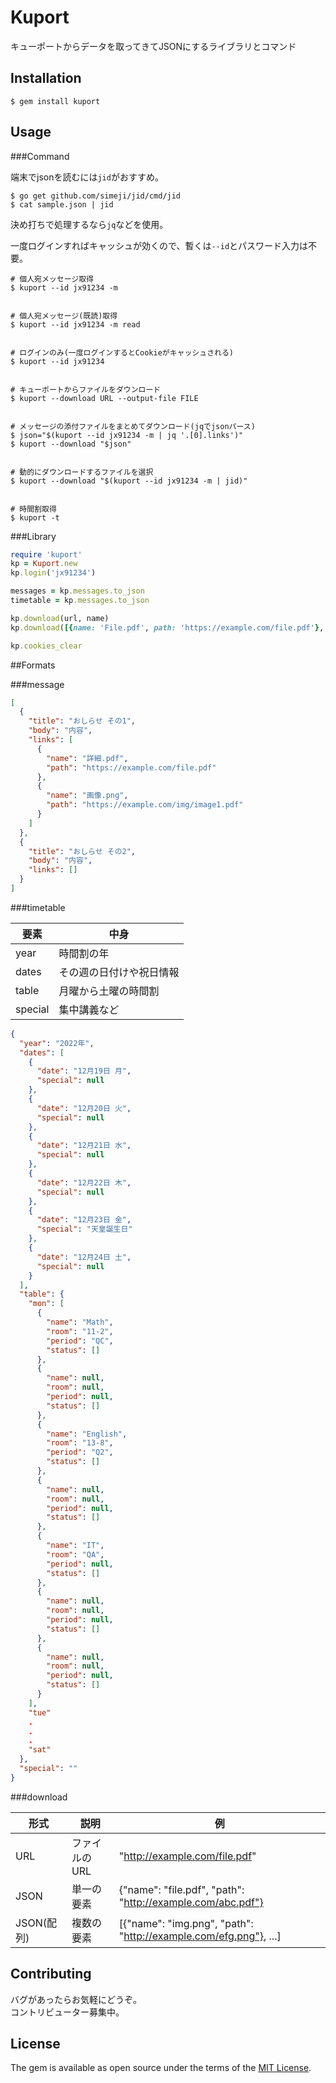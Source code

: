 # Kuport

キューポートからデータを取ってきてJSONにするライブラリとコマンド    

## Installation

```shell
$ gem install kuport
```

## Usage

###Command

端末でjsonを読むには`jid`がおすすめ。   

``` 
$ go get github.com/simeji/jid/cmd/jid
$ cat sample.json | jid
```

決め打ちで処理するなら`jq`などを使用。  

一度ログインすればキャッシュが効くので、暫くは`--id`とパスワード入力は不要。  


```shell 
# 個人宛メッセージ取得
$ kuport --id jx91234 -m


# 個人宛メッセージ(既読)取得
$ kuport --id jx91234 -m read


# ログインのみ(一度ログインするとCookieがキャッシュされる)
$ kuport --id jx91234


# キューポートからファイルをダウンロード
$ kuport --download URL --output-file FILE


# メッセージの添付ファイルをまとめてダウンロード(jqでjsonパース)
$ json="$(kuport --id jx91234 -m | jq '.[0].links')"
$ kuport --download "$json"


# 動的にダウンロードするファイルを選択
$ kuport --download "$(kuport --id jx91234 -m | jid)"


# 時間割取得
$ kuport -t
```

###Library
```ruby 
require 'kuport' 
kp = Kuport.new 
kp.login('jx91234')

messages = kp.messages.to_json
timetable = kp.messages.to_json

kp.download(url, name)
kp.download([{name: 'File.pdf', path: 'https://example.com/file.pdf'}, ])

kp.cookies_clear
```

##Formats

###message

```json 
[
  {
    "title": "おしらせ その1",
    "body": "内容",
    "links": [
      {
        "name": "詳細.pdf",
        "path": "https://example.com/file.pdf"
      },
      {
        "name": "画像.png",
        "path": "https://example.com/img/image1.pdf"
      }
    ]
  },
  {
    "title": "おしらせ その2",
    "body": "内容",
    "links": []
  }
]

```


###timetable 

| 要素    | 中身                     |
|---------|--------------------------|
| year    | 時間割の年               |
| dates   | その週の日付けや祝日情報 |
| table   | 月曜から土曜の時間割     |
| special | 集中講義など             |


```json 
{
  "year": "2022年",
  "dates": [
    {
      "date": "12月19日 月",
      "special": null
    },
    {
      "date": "12月20日 火",
      "special": null
    },
    {
      "date": "12月21日 水",
      "special": null
    },
    {
      "date": "12月22日 木",
      "special": null
    },
    {
      "date": "12月23日 金",
      "special": "天皇誕生日"
    },
    {
      "date": "12月24日 土",
      "special": null
    }
  ],
  "table": {
    "mon": [
      {
        "name": "Math",
        "room": "11-2",
        "period": "QC",
        "status": []
      },
      {
        "name": null,
        "room": null,
        "period": null,
        "status": []
      },
      {
        "name": "English",
        "room": "13-8",
        "period": "Q2",
        "status": []
      },
      {
        "name": null,
        "room": null,
        "period": null,
        "status": []
      },
      {
        "name": "IT",
        "room": "QA",
        "period": null,
        "status": []
      },
      {
        "name": null,
        "room": null,
        "period": null,
        "status": []
      },
      {
        "name": null,
        "room": null,
        "period": null,
        "status": []
      }
    ],
    "tue"
    . 
    .
    .
    "sat"
  },
  "special": ""
}

```

###download 

| 形式       | 説明          | 例                                                               |
|------------|---------------|------------------------------------------------------------------|
| URL        | ファイルのURL | "http://example.com/file.pdf"                                    |
| JSON       | 単一の要素    | {"name": "file.pdf", "path": "http://example.com/abc.pdf"}       |
| JSON(配列) | 複数の要素    | [{"name": "img.png", "path": "http://example.com/efg.png"}, ...] |  



## Contributing

バグがあったらお気軽にどうぞ。  
コントリビューター募集中。   


## License

The gem is available as open source under the terms of the [MIT License](http://opensource.org/licenses/MIT).

